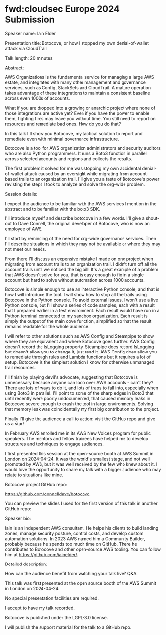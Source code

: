 # fwd:cloudsec Europe 2024 Submission

Speaker name: Iain Elder

Presentation title: Botocove, or how I stopped my own denial-of-wallet attack via CloudTrail

Talk length: 20 minutes

Abstract:

AWS Organizations is the fundamental service for managing a large AWS estate, and integrates with many other management and governance services, such as Config, StackSets and CloudTrail. A mature operation takes advantage of these integrations to maintain a consistent baseline across even 1000s of accounts.

What if you are dropped into a growing or anarchic project where none of those integrations are active yet? Even if you have the power to enable them, fighting fires may leave you without time. You still need to report on resources and remediate bad ones. How do you do that?

In this talk I'll show you Botocove, my tactical solution to report and remediate even with minimal governance infrastructure.

Botocove is a tool for AWS organization administrators and security auditors who are also Python programmers. It runs a Boto3 function in parallel across selected accounts and regions and collects the results.

The first problem it solved for me was stopping my own accidental denial-of-wallet attack caused by an oversight while migrating from account-based trails to an organization trail. I'll give you a taste of Botocove's power revisting the steps I took to analyze and solve the org-wide problem.

Session details:

I expect the audience to be familiar with the AWS services I mention in the abstract and to be familiar with the boto3 SDK.

I'll introduce myself and describe botocove in a few words. I'll give a shout-out to Dave Connell, the original developer of Botocove, who is now an employee of AWS.

I'll start by reminding of the need for org-wide governance services. Then I'll describe situations in which they may not be available or where they may not meet our needs.

From there I'll discuss an expensive mistake I made on one project when migrating from account trails to an organization trail. I didn't turn off all the account trails until we noticed the big bill! It's a great example of a problem that AWS doesn't solve for you, that is easy enough to fix in a single account but hard to solve without automation across 1000 accounts.

Botocove is simple enough to use an interactive Python console, and that is how I will introduce the tool. I will show how to stop all the trails using Botocove in the Python console. To avoid external issues, I won't use a live Python console, but I'll show a series of code samples, each with a result that I prepared earlier in a test environment. Each result would have run in a Python terminal connected to my sandbox organization. Each result is simply the output of the main cove function, simplified so that the result remains readable for the whole audience.

I will refer to other solutions such as AWS Config and Steampipe to show where they are equivalent and where Botocove goes further. AWS Config doesn't record the IsLogging property. Steampipe does record IsLogging but doesn't allow you to change it, just read it. AWS Config does allow you to remediate through rules and Lambda functions but it requires a lot of setup. Botocove is the simplest solution I know for otherwise unmanaged trail resources.

I'll finish by playing devil's advocate, suggesting that Botocove is unnecessary because anyone can loop over AWS accounts - can't they? There are lots of ways to do it, and lots of traps to fall into, especially when using Boto3 in parallel. I'll point to some of the sharp edges in Boto3 that until recently were poorly undocumented, that caused memory leaks in Botocove severe enough to crash the tool in large environments. Solving that memory leak was coincidentally my first big contribution to the project.

Finally I'll give the audience a call to action: visit the GitHub repo and give us a star!

In February AWS enrolled me in its AWS New Voices program for public speakers. The mentors and fellow trainees have helped me to develop structures and techniques to engage audiences.

I first presented this session at the open-source booth at AWS Summit in London on 2024-04-24. It was the world's smallest stage, and not well promoted by AWS, but it was well received by the few who knew about it. I would love the opportunity to share my talk with a bigger audience who may relate to situations like mine.

Botocove project GitHub repo:

https://github.com/connelldave/botocove

You can preview the slides I used for the first version of this talk in another GitHub repo:





Speaker bio:

Iain is an independent AWS consultant. He helps his clients to build landing zones, manage security posture, control costs, and develop custom automation solutions. In 2023 AWS named him a Community Builder, probably because he spends too much time on GitHub. There he contributes to Botocove and other open-source AWS tooling. You can follow him at https://github.com/iainelder/.

Detailed description:

How can the audience benefit from watching your talk live? Q&A.

This talk was first presented at the open source booth of the AWS Summit in London on 2024-04-24.

No special presentation facilities are required.

I accept to have my talk recorded.

Botocove is published under the LGPL-3.0 license.

I will publish the support material for the talk to a GitHub repo.
